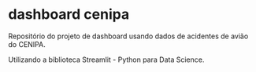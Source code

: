 # dashboard cenipa
Repositório do projeto de dashboard usando dados de acidentes de avião do CENIPA. 

Utilizando a biblioteca Streamlit - Python para Data Science. 
